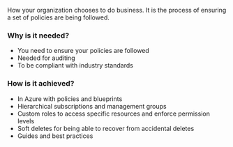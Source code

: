 How your organization chooses to do business. It is the process of ensuring a set of policies are being followed.
### Why is it needed?
* You need to ensure your policies are followed
* Needed for auditing
* To be compliant with industry standards
### How is it achieved?
* In Azure with policies and blueprints
* Hierarchical subscriptions and management groups
* Custom roles to access specific resources and enforce permission levels
* Soft deletes for being able to recover from accidental deletes
* Guides and best practices
